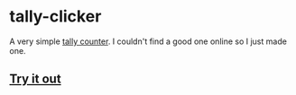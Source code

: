 # tally-clicker

A very simple [tally counter](https://en.wikipedia.org/wiki/Tally_counter). I couldn't find a good one online so I just made one.

## [Try it out](https://wsm95.github.io/tally-clicker/)
